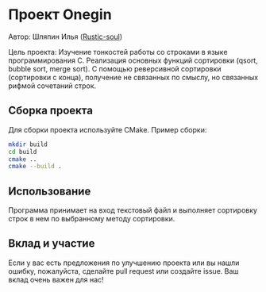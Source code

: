 # Проект Onegin
Автор: Шляпин Илья ([Rustic-soul](https://github.com/Rustic-soul))

Цель проекта:
Изучение тонкостей работы со строками в языке программирования C. Реализация основных функций сортировки (qsort, bubble sort, merge sort). С помощью реверсивной сортировки (сортировки с конца), получение не связанных по смыслу, но связанных рифмой сочетаний строк.

## Сборка проекта
Для сборки проекта используйте CMake. Пример сборки:
```bash
mkdir build
cd build
cmake ..
cmake --build .
```

## Использование
Программа принимает на вход текстовый файл и выполняет сортировку строк в нем по выбранному методу сортировки.

## Вклад и участие
Если у вас есть предложения по улучшению проекта или вы нашли ошибку, пожалуйста, сделайте pull request или создайте issue. Ваш вклад очень важен для нас!
